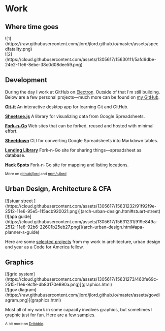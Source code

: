 # Work
## Where time goes

<div>
  <div class="half">
    ![1](https://raw.githubusercontent.com/jlord/jlord.github.io/master/assets/speedfatality.png)
  </div>
  <div class="r half hide-work-photo">
    <!-- ![2](https://raw.githubusercontent.com/jlord/jlord.github.io/master/assets/govdiagram.png) -->
    ![2](https://cloud.githubusercontent.com/assets/1305617/15630111/5afd6dbe-24e2-11e6-8ebe-38c0d08dee59.png)
  </div>
</div>

## Development

During the day I work at GitHub on [Electron](http://electron.atom.io). Outside of that I'm still building. Below are a few personal projects—much more can be found on [my GitHub](https://github.com/jlord).

[**Git-it**](https://jlord.github.io/git-it-electron) An interactive desktop app for learning Git and GitHub.

[**Sheetsee.js**](https://jlord.github.io/sheetsee.js) A library for visualizing data from Google Spreadsheets.

[**Fork-n-Go**](https://jlord.github.io/forkngo) Web sites that can be forked, reused and hosted with minimal effort.

[**Sheetdown**](https://github.com/jlord/sheetdown) CLI for converting Google Spreadsheets into Markdown tables.

[**Lending Library**](https://jlord.github.io/lending-library) Fork-n-Go site for sharing things—spreadsheet as database.

[**Hack Spots**](https://jlord.github.io/hack-spots) Fork-n-Go site for mapping and listing locations.

<small class="meta">More on <a href="http://github.com/jlord" target="_blank">github/jlord</a> and <a href="http://www.npmjs.org/~jlord">npm/~jlord</a></small>

## Urban Design, Architecture & CFA

<div class="no-line">
  <div class="half">
    [![stuar street ](https://cloud.githubusercontent.com/assets/1305617/15631232/91f92f9e-2512-11e6-95e5-115acb920021.png)](arch-urban-design.html#stuart-street)
  </div>
  <div class="r half hide-work-photo">
    [![apa guide](https://cloud.githubusercontent.com/assets/1305617/15631231/919e849a-2512-11e6-92b6-22601b25eb27.png)](arch-urban-design.html#apa-planner-s-guide)
  </div>
</div>

Here are some [selected projects](arch-urban-design.html) from my work in architecture, urban design and year as a Code for America fellow.

## Graphics

<div class="no-line">
  <div class="half">
    [![grid system](https://cloud.githubusercontent.com/assets/1305617/15631273/460fe69c-2515-11e6-9cf9-db83170e890a.png)](graphics.html)
  </div>
  <div class="r half hide-work-photo">
    [![gov diagram](https://raw.githubusercontent.com/jlord/jlord.github.io/master/assets/govdiagram.png)](graphics.html)
  </div>
</div>

Most all of my work in some capacity involves graphics, but sometimes I graphic just for fun. Here are a [few samples](graphics.html).

<small class="meta">A bit more on <a href="http://dribbble.com/jlord">Dribbble</a>.</small>
